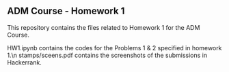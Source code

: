 ## ADM Course - Homework 1

This repository contains the files related to Homework 1 for the ADM Course.

HW1.ipynb contains the codes for the Problems 1 & 2 specified in homework 1.\n
stamps/sceens.pdf contains the screenshots of the submissions in Hackerrank.
